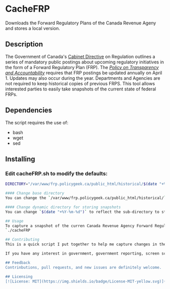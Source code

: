 # CacheFRP
Downloads the Forward Regulatory Plans of the Canada Revenue Ageny and stores a local version.

## Description
The Government of Canada's [Cabinet Directive](https://www.canada.ca/en/treasury-board-secretariat/services/federal-regulatory-management/guidelines-tools/cabinet-directive-regulation.html) on Regulation outlines a series of mandatory public postings about upcoming regulatory initiatives in the form of a Forward Regulatory Plan (FRP).  The [*Policy on Transparency and Accountability*](https://www.canada.ca/en/treasury-board-secretariat/services/federal-regulatory-management/guidelines-tools/policy-regulatory-transparency-accountability.html) requires that FRP postings be updated annually on April 1.  Updates may also occur during the year.  Departments and Agencies are not required to keep historical copies of previous FRPS.  This tool allows interested parties to easily take snapshots of the current state of federal FRPs.


## Dependencies
The script requires the use of:
* bash
* wget
* sed

## Installing

### Edit cacheFRP.sh to modify the defaults:
```bash
DIRECTORY="/var/www/frp.policygeek.ca/public_html/historical/$(date "+%Y-%m-%d")"

#### Change base directory
You can change the `/var/www/frp.policygeek.ca/public_html/historical/` base directory to the base location you wish to store the snapshots.  Make sure the directory you choose exists.  If not, create it.

#### Change dynamic directory for storing snapshots
You can change `$(date "+%Y-%m-%d")` to reflect the sub-directory to store the actual FRP snapshots.  The default will create a directory of the format YYYY-MM-DD in your base directory.

## Usage
To capture a snapshot of the curren Canada Revenue Agency Forward Regulatory Plans, run:
`./cacheFRP

## Contributing
This is a quick script I put together to help me capture changes in the CRA Forward Regulatory Plans.  The whole of the Government of Canada is required to publish these plans at least annually.  I would be interested in abstracting the process and applying it to the government-wide plans, with the hopes of making a historical record of all Foreward Regulatory Plans.

If you have any interest in government, government reporting, screen scraping, database, or front-end development, I'd love to hear from you.  You can reach me here or at gordonbonnar@gmail.com.

## Feedback
Contrinbutions, pull requests, and new issues are definitely welcome.

## Licensing
[![License: MIT](https://img.shields.io/badge/License-MIT-yellow.svg)](https://opensource.org/licenses/MIT)
